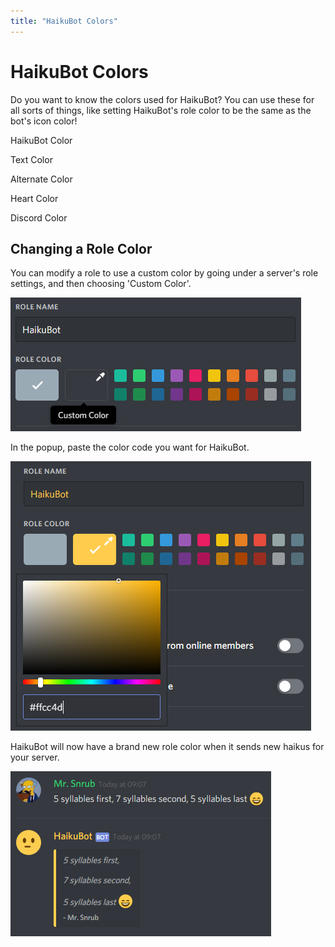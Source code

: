 ```yaml
---
title: "HaikuBot Colors"
---
```


# HaikuBot Colors

Do you want to know the colors used for HaikuBot? You can use these for all sorts of things, like setting HaikuBot's role color to be the same as the bot's icon color!

<p class="color-block color-haiku">HaikuBot Color</p>
<p class="color-block color-haiku-text">Text Color</p>
<p class="color-block color-alt">Alternate Color</p>
<p class="color-block color-heart">Heart Color</p>
<p class="color-block color-discord">Discord Color</p>

## Changing a Role Color

You can modify a role to use a custom color by going under a server's role settings, and then choosing 'Custom Color'.

![Channel Role Settings](/haikubot/img/role_color.png)

In the popup, paste the color code you want for HaikuBot.

![Channel Role Settings](/haikubot/img/role_color_popup.png)

HaikuBot will now have a brand new role color when it sends new haikus for your server.

![Channel Role Settings](/haikubot/img/role_color_example.png)